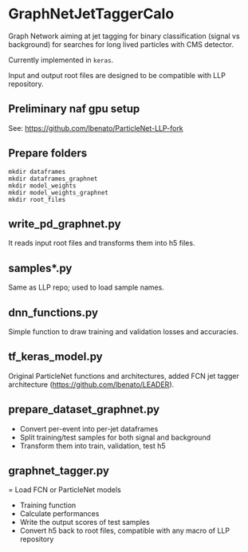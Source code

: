 # GraphNetJetTaggerCalo

Graph Network aiming at jet tagging for binary classification (signal vs background) for searches for long lived particles with CMS detector.

Currently implemented in ```keras```.

Input and output root files are designed to be compatible with LLP repository.

## Preliminary naf gpu setup
See: https://github.com/lbenato/ParticleNet-LLP-fork

## Prepare folders
```
mkdir dataframes
mkdir dataframes_graphnet
mkdir model_weights
mkdir model_weights_graphnet
mkdir root_files
```

## write_pd_graphnet.py
It reads input root files and transforms them into h5 files.

## samples*.py
Same as LLP repo; used to load sample names.

## dnn_functions.py
Simple function to draw training and validation losses and accuracies.

## tf_keras_model.py
Original ParticleNet functions and architectures, added FCN jet tagger architecture (https://github.com/lbenato/LEADER).

## prepare_dataset_graphnet.py
- Convert per-event into per-jet dataframes
- Split training/test samples for both signal and background
- Transform them into train, validation, test h5

## graphnet_tagger.py
= Load FCN or ParticleNet models
- Training function
- Calculate performances
- Write the output scores of test samples
- Convert h5 back to root files, compatible with any macro of LLP repository